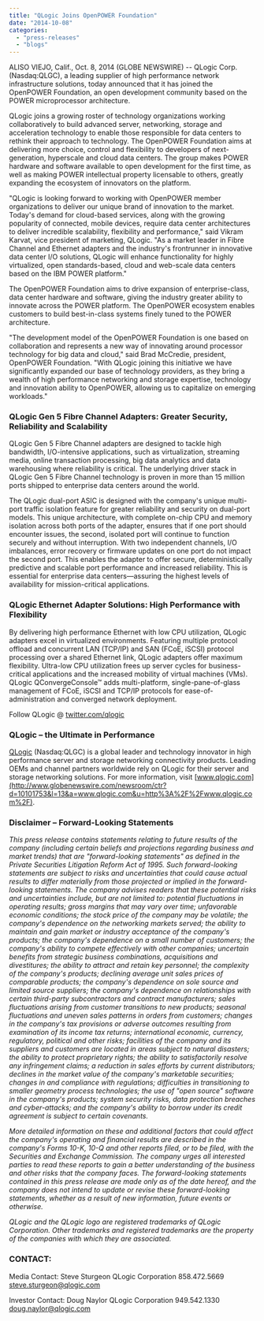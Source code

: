 ```yaml
---
title: "QLogic Joins OpenPOWER Foundation"
date: "2014-10-08"
categories: 
  - "press-releases"
  - "blogs"
---
```


ALISO VIEJO, Calif., Oct. 8, 2014 (GLOBE NEWSWIRE) -- QLogic Corp. (Nasdaq:QLGC), a leading supplier of high performance network infrastructure solutions, today announced that it has joined the OpenPOWER Foundation, an open development community based on the POWER microprocessor architecture.

QLogic joins a growing roster of technology organizations working collaboratively to build advanced server, networking, storage and acceleration technology to enable those responsible for data centers to rethink their approach to technology. The OpenPOWER Foundation aims at delivering more choice, control and flexibility to developers of next-generation, hyperscale and cloud data centers. The group makes POWER hardware and software available to open development for the first time, as well as making POWER intellectual property licensable to others, greatly expanding the ecosystem of innovators on the platform.

"QLogic is looking forward to working with OpenPOWER member organizations to deliver our unique brand of innovation to the market. Today's demand for cloud-based services, along with the growing popularity of connected, mobile devices, require data center architectures to deliver incredible scalability, flexibility and performance," said Vikram Karvat, vice president of marketing, QLogic. "As a market leader in Fibre Channel and Ethernet adapters and the industry's frontrunner in innovative data center I/O solutions, QLogic will enhance functionality for highly virtualized, open standards-based, cloud and web-scale data centers based on the IBM POWER platform."

The OpenPOWER Foundation aims to drive expansion of enterprise-class, data center hardware and software, giving the industry greater ability to innovate across the POWER platform. The OpenPOWER ecosystem enables customers to build best-in-class systems finely tuned to the POWER architecture.

"The development model of the OpenPOWER Foundation is one based on collaboration and represents a new way of innovating around processor technology for big data and cloud," said Brad McCredie, president, OpenPOWER Foundation. "With QLogic joining this initiative we have significantly expanded our base of technology providers, as they bring a wealth of high performance networking and storage expertise, technology and innovation ability to OpenPOWER, allowing us to capitalize on emerging workloads."

### QLogic Gen 5 Fibre Channel Adapters: Greater Security, Reliability and Scalability

QLogic Gen 5 Fibre Channel adapters are designed to tackle high bandwidth, I/O-intensive applications, such as virtualization, streaming media, online transaction processing, big data analytics and data warehousing where reliability is critical. The underlying driver stack in QLogic Gen 5 Fibre Channel technology is proven in more than 15 million ports shipped to enterprise data centers around the world.

The QLogic dual-port ASIC is designed with the company's unique multi-port traffic isolation feature for greater reliability and security on dual-port models. This unique architecture, with complete on-chip CPU and memory isolation across both ports of the adapter, ensures that if one port should encounter issues, the second, isolated port will continue to function securely and without interruption. With two independent channels, I/O imbalances, error recovery or firmware updates on one port do not impact the second port. This enables the adapter to offer secure, deterministically predictive and scalable port performance and increased reliability. This is essential for enterprise data centers—assuring the highest levels of availability for mission-critical applications.

### QLogic Ethernet Adapter Solutions: High Performance with Flexibility

By delivering high performance Ethernet with low CPU utilization, QLogic adapters excel in virtualized environments. Featuring multiple protocol offload and concurrent LAN (TCP/IP) and SAN (FCoE, iSCSI) protocol processing over a shared Ethernet link, QLogic adapters offer maximum flexibility. Ultra-low CPU utilization frees up server cycles for business-critical applications and the increased mobility of virtual machines (VMs). QLogic QConvergeConsole™ adds multi-platform, single-pane-of-glass management of FCoE, iSCSI and TCP/IP protocols for ease-of-administration and converged network deployment.

Follow QLogic @ [twitter.com/qlogic](http://twitter.com/qlogic)

### QLogic – the Ultimate in Performance

[QLogic](http://www.globenewswire.com/newsroom/ctr?d=10101753&l=13&a=QLogic&u=http%3A%2F%2Fwww.qlogic.com%2F) (Nasdaq:QLGC) is a global leader and technology innovator in high performance server and storage networking connectivity products. Leading OEMs and channel partners worldwide rely on QLogic for their server and storage networking solutions. For more information, visit [www.qlogic.com](http://www.globenewswire.com/newsroom/ctr?d=10101753&l=13&a=www.qlogic.com&u=http%3A%2F%2Fwww.qlogic.com%2F).

### Disclaimer – Forward-Looking Statements

_This press release contains statements relating to future results of the company (including certain beliefs and projections regarding business and market trends) that are "forward-looking statements" as defined in the Private Securities Litigation Reform Act of 1995. Such forward-looking statements are subject to risks and uncertainties that could cause actual results to differ materially from those projected or implied in the forward-looking statements. The company advises readers that these potential risks and uncertainties include, but are not limited to: potential fluctuations in operating results; gross margins that may vary over time; unfavorable economic conditions; the stock price of the company may be volatile; the company's dependence on the networking markets served; the ability to maintain and gain market or industry acceptance of the company's products; the company's dependence on a small number of customers; the company's ability to compete effectively with other companies; uncertain benefits from strategic business combinations, acquisitions and divestitures; the ability to attract and retain key personnel; the complexity of the company's products; declining average unit sales prices of comparable products; the company's dependence on sole source and limited source suppliers; the company's dependence on relationships with certain third-party subcontractors and contract manufacturers; sales fluctuations arising from customer transitions to new products; seasonal fluctuations and uneven sales patterns in orders from customers; changes in the company's tax provisions or adverse outcomes resulting from examination of its income tax returns; international economic, currency, regulatory, political and other risks; facilities of the company and its suppliers and customers are located in areas subject to natural disasters; the ability to protect proprietary rights; the ability to satisfactorily resolve any infringement claims; a reduction in sales efforts by current distributors; declines in the market value of the company's marketable securities; changes in and compliance with regulations; difficulties in transitioning to smaller geometry process technologies; the use of "open source" software in the company's products; system security risks, data protection breaches and cyber-attacks; and the company's ability to borrow under its credit agreement is subject to certain covenants._

_More detailed information on these and additional factors that could affect the company's operating and financial results are described in the company's Forms 10-K, 10-Q and other reports filed, or to be filed, with the Securities and Exchange Commission. The company urges all interested parties to read these reports to gain a better understanding of the business and other risks that the company faces. The forward-looking statements contained in this press release are made only as of the date hereof, and the company does not intend to update or revise these forward-looking statements, whether as a result of new information, future events or otherwise._

_QLogic and the QLogic logo are registered trademarks of QLogic Corporation. Other trademarks and registered trademarks are the property of the companies with which they are associated._

### CONTACT:

Media Contact: Steve Sturgeon QLogic Corporation 858.472.5669 steve.sturgeon@qlogic.com

Investor Contact: Doug Naylor QLogic Corporation 949.542.1330 doug.naylor@qlogic.com
